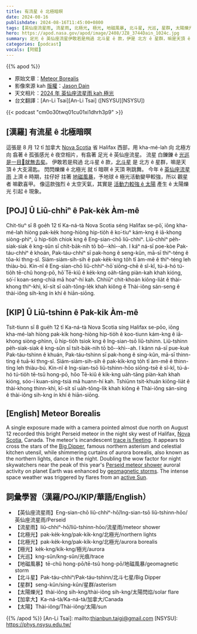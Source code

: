 ```yaml
---
title: 有流星 ê 北極暗暝
date: 2024-08-16
publishdate: 2024-08-16T11:45:00+0800
tags: [英仙座流星雨, 流星雨, 北極光, 極光, 地磁風暴, 北斗星, 光巡, 星群, 太陽爍光, 加拿大]
hero: https://apod.nasa.gov/apod/image/2408/JZ8_3744Dain_1024c.jpg
summary: 足光 ê 英仙座流星伊敢若是飛過 北斗星 ê 款，伊是 北方 ê 星群，嘛是天頂 ê 大支湯匙。
categories: [podcast]
vocals: [阿錕]
---
```


{{% apod %}}

- 原始文章：[Meteor Borealis](https://apod.nasa.gov/apod/ap240816.html)
- 影像來源 kah [版權][copyright]：[Jason Dain](mailto:firstname.lastname@outlook)
- 天文相片：[2024 年 英仙座流星雨 kah 極光](https://www.facebook.com/media/set/?set=a.488496753878907&type=3)
- 台文翻譯：[An-Li Tsai][An-Li Tsai] ([NSYSU][NSYSU])

{{< podcast "cm0o30twq01cu01xi1dhrh3p9" >}}

## [漢羅] 有流星 ê 北極暗暝
這張是 8 月 12 tī 加拿大 [Nova Scotia][Nova Scotia] 省 Halifax 西部，用 kha-mé-lah 向 北極方向 翕著 ê 孤張感光 ê 夜空相片，有翕著 足光 ê 英仙座流星。
流星 白鑠鑠 ê [光巡是一目𥍉就無去矣][trace is fleeting]。
伊敢若是飛過 北斗星 ê 款，[北斗星][Big Dipper] 是 北方 ê 星群，嘛是天頂 ê 大支湯匙。
閃閃爍爍 ê 北極光 就 tī 暗暝 ê 天頂 咧跳舞。
今年 ê [英仙座流星雨][Perseid meteor shower] 上濟 ê 時期，拄仔好 拄著 [地磁風暴][geomagnetic storms]，予地球 ê 極光活動變甲較強，所以 觀星者 嘛歡喜甲。
像這款強烈 ê 太空天氣，其實是 [活動力較強 ê 太陽][active Sun] 產生 ê 太陽爍光 引起 ê 現象。

## [POJ] Ū Liû-chhiⁿ ê Pak-ke̍k Àm-mê
Chit-tiuⁿ sī 8 goe̍h 12 tī Ka-ná-tà Nova Scotia séng Halifax se-pō͘, iōng kha-mé-lah hiòng pak-ke̍k hong-hiòng hip-tio̍h ê ko͘-tiuⁿ kám-kng ê iā-khong siòng-phìⁿ, ū hip-tio̍h chiok kng ê Eng-sian-chō liû-chhiⁿ.
Liû-chhiⁿ pe̍h-siak-siak ê kng-sûn sī chi̍t-ba̍k-nih tō bô--khì--ah.
I káⁿ ná-sī poe-kòe Pak-táu-chhiⁿ ê khoán, Pak-táu-chhiⁿ sī pak-hong ê seng-kûn, mā-sī thiⁿ-téng ê tōa-ki thng-sî.
Siám-siám-sih-sih ê pak-ke̍k-kng to̍h tī àm-mê ê thiⁿ-téng leh thiàu-bú.
Kin-nî ê Eng-sian-chō liû-chhiⁿ-hō͘ siōng-chē ê sî-kî, tú-á-hó tú-tio̍h tē-chû hong-pō, hō͘ Tē-kiû ê ke̍k-kng oa̍h-tāng piàn-kah khah kióng, só͘-í koan-seng-chiá mā hoaⁿ-hí kah.
Chhiūⁿ chit-khoán kiông-lia̍t ê thài-khong thiⁿ-khì, kî-si̍t sī oa̍h-tōng-le̍k khah kiông ê Thài-iông sán-seng ê thài-iông sih-kng ín khí ê hiān-siōng.

## [KIP] Ū Liû-tshinn ê Pak-ki̍k Àm-mê
Tsit-tiunn sī 8 gue̍h 12 tī Ka-ná-tà Nova Scotia síng Halifax se-pōo, iōng kha-mé-lah hiòng pak-ki̍k hong-hiòng hip-tio̍h ê koo-tiunn kám-kng ê iā-khong siòng-phìnn, ū hip-tio̍h tsiok kng ê Ing-sian-tsō liû-tshinn.
Liû-tshinn pe̍h-siak-siak ê kng-sûn sī tsi̍t-ba̍k-nih tō bô--khì--ah.
I kánn ná-sī pue-kuè Pak-táu-tshinn ê khuán, Pak-táu-tshinn sī pak-hong ê sing-kûn, mā-sī thinn-tíng ê tuā-ki thng-sî.
Siám-siám-sih-sih ê pak-ki̍k-kng to̍h tī àm-mê ê thinn-tíng leh thiàu-bú.
Kin-nî ê Ing-sian-tsō liû-tshinn-hōo siōng-tsē ê sî-kî, tú-á-hó tú-tio̍h tē-tsû hong-pō, hōo Tē-kiû ê ki̍k-kng ua̍h-tāng piàn-kah khah kióng, sóo-í kuan-sing-tsiá mā huann-hí kah.
Tshiūnn tsit-khuán kiông-lia̍t ê thài-khong thinn-khì, kî-si̍t sī ua̍h-tōng-li̍k khah kiông ê Thài-iông sán-sing ê thài-iông sih-kng ín khí ê hiān-siōng.

## [English] Meteor Borealis
A single exposure made with a camera pointed almost due north on August 12 recorded this bright Perseid meteor in the night sky west of Halifax, [Nova Scotia][Nova Scotia], Canada.
The meteor's incandescent [trace is fleeting][trace is fleeting].
It appears to cross the stars of the [Big Dipper][Big Dipper], famous northern asterism and celestial kitchen utensil, while shimmering curtains of aurora borealis, also known as the northern lights, dance in the night.
Doubling the wow factor for night skywatchers near the peak of this year's [Perseid meteor shower][Perseid meteor shower] auroral activity on planet Earth was enhanced by [geomagnetic storms][geomagnetic storms].
The intense space weather was triggered by flares from an [active Sun][active Sun].

## 詞彙學習（漢羅/POJ/KIP/華語/English）
- 【英仙座流星雨】Eng-sian-chō liû-chhiⁿ-hō͘/Ing-sian-tsō liû-tshinn-hōo/英仙座流星雨/Perseid
- 【流星雨】liû-chhiⁿ-hō͘/liû-tshinn-hōo/流星雨/meteor shower
- 【北極光】pak-ke̍k-kng/pak-ki̍k-kng/北極光/northern lights
- 【北極光】pak-ke̍k-kng/pak-ki̍k-kng/北極光/aurora borealis
- 【極光】ke̍k-kng/ki̍k-kng/極光/aurora
- 【光巡】kng-sûn/kng-sûn/光痕/trace
- 【地磁風暴】tē-chû hong-pō/tē-tsû hong-pō/地磁風暴/geomagnetic storm
- 【北斗星】Pak-táu-chhiⁿ/Pak-táu-tshinn/北斗七星/Big Dipper
- 【星群】seng-kûn/sing-kûn/星群/asterism
- 【太陽爍光】thài-iông sih-kng/thài-iông sih-kng/太陽閃焰/solar flare
- 【加拿大】Ka-ná-tà/Ka-ná-tà/加拿大/Canada
- 【太陽】Thài-iông/Thài-iông/太陽/sun

{{% /apod %}}
[An-Li Tsai]: mailto:thianbun.taigi@gmail.com
[NSYSU]: https://phys.nsysu.edu.tw/

[copyright]: https://apod.nasa.gov/apod/fap/lib/about_apod.html#srapply
[License3]: https://creativecommons.org/licenses/by/3.0/
[License2]:https://creativecommons.org/licenses/by-nc-nd/2.0/

[Nova Scotia]:https://apod.nasa.gov/apod/ap220402.html
[trace is fleeting]:https://apod.nasa.gov/apod/ap181209.html
[Big Dipper]:https://apod.nasa.gov/apod/ap190815.html
[Perseid meteor shower]:https://science.nasa.gov/solar-system/meteors-meteorites/perseids/
[geomagnetic storms]:https://earthobservatory.nasa.gov/images/152815/historic-geomagnetic-storm-dazzles
[active Sun]:https://apod.nasa.gov/apod/ap240615.html

